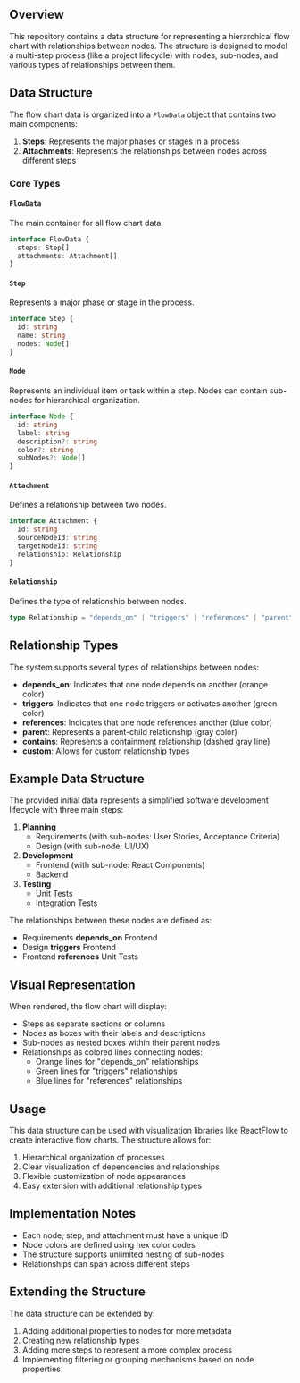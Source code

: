 

## Overview

This repository contains a data structure for representing a hierarchical flow chart with relationships between nodes. The structure is designed to model a multi-step process (like a project lifecycle) with nodes, sub-nodes, and various types of relationships between them.

## Data Structure

The flow chart data is organized into a `FlowData` object that contains two main components:

1. **Steps**: Represents the major phases or stages in a process
2. **Attachments**: Represents the relationships between nodes across different steps

### Core Types

#### `FlowData`

The main container for all flow chart data.

```typescript
interface FlowData {
  steps: Step[]
  attachments: Attachment[]
}
```


#### `Step`

Represents a major phase or stage in the process.

```typescript
interface Step {
  id: string
  name: string
  nodes: Node[]
}
```


#### `Node`

Represents an individual item or task within a step. Nodes can contain sub-nodes for hierarchical organization.

```typescript
interface Node {
  id: string
  label: string
  description?: string
  color?: string
  subNodes?: Node[]
}
```


#### `Attachment`

Defines a relationship between two nodes.

```typescript
interface Attachment {
  id: string
  sourceNodeId: string
  targetNodeId: string
  relationship: Relationship
}
```


#### `Relationship`

Defines the type of relationship between nodes.

```typescript
type Relationship = "depends_on" | "triggers" | "references" | "parent" | "contains" | "custom" | string
```


## Relationship Types

The system supports several types of relationships between nodes:

- **depends_on**: Indicates that one node depends on another (orange color)
- **triggers**: Indicates that one node triggers or activates another (green color)
- **references**: Indicates that one node references another (blue color)
- **parent**: Represents a parent-child relationship (gray color)
- **contains**: Represents a containment relationship (dashed gray line)
- **custom**: Allows for custom relationship types


## Example Data Structure

The provided initial data represents a simplified software development lifecycle with three main steps:

1. **Planning**
    - Requirements (with sub-nodes: User Stories, Acceptance Criteria)
    - Design (with sub-node: UI/UX)
2. **Development**
    - Frontend (with sub-node: React Components)
    - Backend
3. **Testing**
    - Unit Tests
    - Integration Tests

The relationships between these nodes are defined as:

- Requirements **depends_on** Frontend
- Design **triggers** Frontend
- Frontend **references** Unit Tests


## Visual Representation

When rendered, the flow chart will display:

- Steps as separate sections or columns
- Nodes as boxes with their labels and descriptions
- Sub-nodes as nested boxes within their parent nodes
- Relationships as colored lines connecting nodes:
    - Orange lines for "depends_on" relationships
    - Green lines for "triggers" relationships
    - Blue lines for "references" relationships


## Usage

This data structure can be used with visualization libraries like ReactFlow to create interactive flow charts. The structure allows for:

1. Hierarchical organization of processes
2. Clear visualization of dependencies and relationships
3. Flexible customization of node appearances
4. Easy extension with additional relationship types

## Implementation Notes

- Each node, step, and attachment must have a unique ID
- Node colors are defined using hex color codes
- The structure supports unlimited nesting of sub-nodes
- Relationships can span across different steps


## Extending the Structure

The data structure can be extended by:

1. Adding additional properties to nodes for more metadata
2. Creating new relationship types
3. Adding more steps to represent a more complex process
4. Implementing filtering or grouping mechanisms based on node properties

